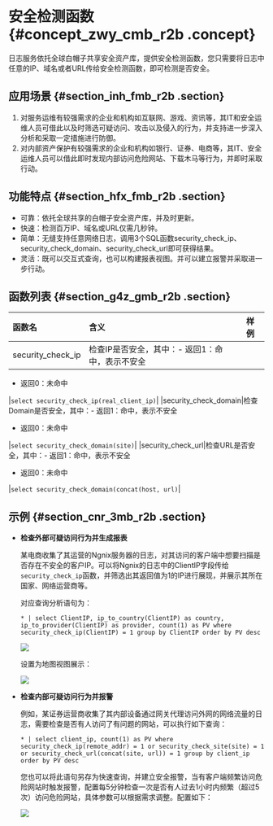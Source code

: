 # 安全检测函数 {#concept_zwy_cmb_r2b .concept}

日志服务依托全球白帽子共享安全资产库，提供安全检测函数，您只需要将日志中任意的IP、域名或者URL传给安全检测函数，即可检测是否安全。

## 应用场景 {#section_inh_fmb_r2b .section}

1.  对服务运维有较强需求的企业和机构如互联网、游戏、资讯等，其IT和安全运维人员可借此以及时筛选可疑访问、攻击以及侵入的行为，并支持进一步深入分析和采取一定措施进行防御。
2.  对内部资产保护有较强需求的企业和机构如银行、证券、电商等，其IT、安全运维人员可以借此即时发现内部访问危险网站、下载木马等行为，并即时采取行动。

## 功能特点 {#section_hfx_fmb_r2b .section}

-   可靠：依托全球共享的白帽子安全资产库，并及时更新。
-   快速：检测百万IP、域名或URL仅需几秒钟。
-   简单：无缝支持任意网络日志，调用3个SQL函数security\_check\_ip、security\_check\_domain、security\_check\_url即可获得结果。
-   灵活：既可以交互式查询，也可以构建报表视图。并可以建立报警并采取进一步行动。

## 函数列表 {#section_g4z_gmb_r2b .section}

|函数名|含义|样例|
|:--|:-|:-|
|security\_check\_ip|检查IP是否安全，其中：-   返回1：命中，表示不安全
-   返回0：未命中

|`select security_check_ip(real_client_ip)`|
|security\_check\_domain|检查Domain是否安全，其中：-   返回1：命中，表示不安全
-   返回0：未命中

|`select security_check_domain(site)`|
|security\_check\_url|检查URL是否安全，其中：-   返回1：命中，表示不安全
-   返回0：未命中

|`select security_check_domain(concat(host, url)`|

## 示例 {#section_cnr_3mb_r2b .section}

-   **检查外部可疑访问行为并生成报表**

    某电商收集了其运营的Ngnix服务器的日志，对其访问的客户端中想要扫描是否存在不安全的客户IP。可以将Ngnix的日志中的ClientIP字段传给`security_check_ip`函数，并筛选出其返回值为1的IP进行展现，并展示其所在国家、网络运营商等。

    对应查询分析语句为：

    ```
    * | select ClientIP, ip_to_country(ClientIP) as country, ip_to_provider(ClientIP) as provider, count(1) as PV where security_check_ip(ClientIP) = 1 group by ClientIP order by PV desc
    ```

    ![](http://static-aliyun-doc.oss-cn-hangzhou.aliyuncs.com/assets/img/17042/15369087328689_zh-CN.png)

    设置为地图视图展示：

    ![](http://static-aliyun-doc.oss-cn-hangzhou.aliyuncs.com/assets/img/17042/15369087338690_zh-CN.png)

-   **检查内部可疑访问行为并报警**

    例如，某证券运营商收集了其内部设备通过网关代理访问外网的网络流量的日志，需要检查是否有人访问了有问题的网站，可以执行如下查询：

    ```
    * | select client_ip, count(1) as PV where security_check_ip(remote_addr) = 1 or security_check_site(site) = 1 or security_check_url(concat(site, url)) = 1 group by client_ip order by PV desc
    ```

    您也可以将此语句另存为快速查询，并建立安全报警，当有客户端频繁访问危险网站时触发报警，配置每5分钟检查一次是否有人过去1小时内频繁（超过5次）访问危险网站，具体参数可以根据需求调整。配置如下：

    ![](http://static-aliyun-doc.oss-cn-hangzhou.aliyuncs.com/assets/img/17042/15369087338691_zh-CN.png)


